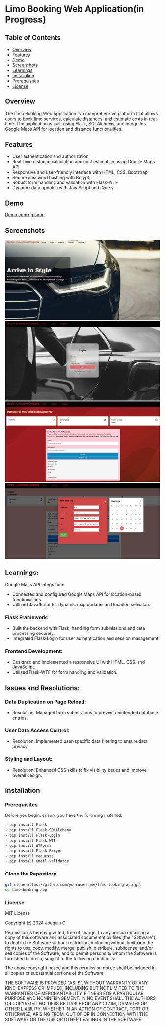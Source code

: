 # Limo Booking Web Application(in Progress)

## Table of Contents
- [Overview](#overview)
- [Features](#features)
- [Demo](#demo)
- [Screenshots](#screenshots)
- [Learnings](#learnings)
- [Installation](#installation)
- [Prerequisites](#prerequisites)
- [License](#license)


## Overview
The Limo Booking Web Application is a comprehensive platform that allows users to book limo services, calculate distances, and estimate costs in real-time. The application is built using Flask, SQLAlchemy, and integrates Google Maps API for location and distance functionalities.


## Features
- User authentication and authorization
- Real-time distance calculation and cost estimation using Google Maps API
- Responsive and user-friendly interface with HTML, CSS, Bootstrap
- Secure password hashing with Bcrypt
- Robust form handling and validation with Flask-WTF
- Dynamic data updates with JavaScript and jQuery

## Demo
[Demo coming soon](#)

## Screenshots
![Home Screen](images/Home.png)
![Login](images/Login.png)
![Calculate](images/Calc2.png)
![Book_info](images/book_info.png)

## Learnings:

Google Maps API Integration:
- Connected and configured Google Maps API for location-based functionalities.
- Utilized JavaScript for dynamic map updates and location selection.

### Flask Framework:
- Built the backend with Flask, handling form submissions and data processing securely.
- Integrated Flask-Login for user authentication and session management.

### Frontend Development:
- Designed and implemented a responsive UI with HTML, CSS, and JavaScript.
- Utilized Flask-WTF for form handling and validation.

## Issues and Resolutions:
### Data Duplication on Page Reload:
- Resolution: Managed form submissions to prevent unintended database entries.

### User Data Access Control:
- Resolution: Implemented user-specific data filtering to ensure data privacy.

### Styling and Layout:
- Resolution: Enhanced CSS skills to fix visibility issues and improve overall design.

## Installation

### Prerequisites
Before you begin, ensure you have the following installed:
```bash
- pip install Flask
- pip install Flask-SQLAlchemy
- pip install Flask-Login
- pip install Flask-WTF
- pip install WTForms
- pip install Flask-Bcrypt
- pip install requests
- pip install email-validator
```
### Clone the Repository
```bash
git clone https://github.com/yourusername/limo-booking-app.git
cd limo-booking-app
```
### License
MIT License

Copyright (c) 2024 Joaquin C

Permission is hereby granted, free of charge, to any person obtaining a copy
of this software and associated documentation files (the "Software"), to deal
in the Software without restriction, including without limitation the rights
to use, copy, modify, merge, publish, distribute, sublicense, and/or sell
copies of the Software, and to permit persons to whom the Software is
furnished to do so, subject to the following conditions:

The above copyright notice and this permission notice shall be included in all
copies or substantial portions of the Software.

THE SOFTWARE IS PROVIDED "AS IS", WITHOUT WARRANTY OF ANY KIND, EXPRESS OR
IMPLIED, INCLUDING BUT NOT LIMITED TO THE WARRANTIES OF MERCHANTABILITY,
FITNESS FOR A PARTICULAR PURPOSE AND NONINFRINGEMENT. IN NO EVENT SHALL THE
AUTHORS OR COPYRIGHT HOLDERS BE LIABLE FOR ANY CLAIM, DAMAGES OR OTHER
LIABILITY, WHETHER IN AN ACTION OF CONTRACT, TORT OR OTHERWISE, ARISING FROM,
OUT OF OR IN CONNECTION WITH THE SOFTWARE OR THE USE OR OTHER DEALINGS IN THE
SOFTWARE.
